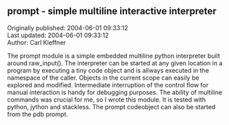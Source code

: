 ## prompt - simple multiline interactive interpreter  
Originally published: 2004-06-01 09:33:12  
Last updated: 2004-06-01 09:33:12  
Author: Carl Kleffner  
  
The prompt module is a simple embedded multiline python interpreter built around raw_input(). The interpreter can be started at any given location in a program by executing a tiny code object and is allways executed in the namespace of the caller. Objects in the current scope can easily be explored and modified. Intermediate interruption of the control flow for manual interaction is handy for debugging purposes. The ability of multiline commands was crucial for me, so I wrote this module. It is tested with python, jython and stackless. The prompt codeobject can also be started from the pdb prompt.